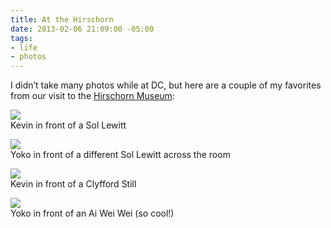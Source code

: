 ```yaml
---
title: At the Hirschorn
date: 2013-02-06 21:09:00 -05:00
tags:
- life
- photos
---
```


I didn’t take many photos while at DC, but here are a couple of my favorites from our visit to the [Hirschorn Museum](http://hirschorn.si.edu):

![](https://dl.dropbox.com/u/28312/Yoko.is%20Assets/Images/2013-0205-dc-sol-kevin.jpg)  
Kevin in front of a Sol Lewitt

![](https://dl.dropbox.com/u/28312/Yoko.is%20Assets/Images/2013-0205-dc-sol-yoko.jpg)  
Yoko in front of a different Sol Lewitt across the room

![](https://dl.dropbox.com/u/28312/Yoko.is%20Assets/Images/2013-0205-dc-hirschorn-kevin.jpg)  
Kevin in front of a Clyfford Still

![](https://dl.dropbox.com/u/28312/Yoko.is%20Assets/Images/2013-0205-dc-hirschorn-yoko.jpg)  
Yoko in front of an Ai Wei Wei (so cool!)
